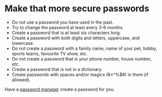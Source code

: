 # Make that more secure passwords

* Do not use a password you have used in the past.
* Try to change the password at least every 3-6 months.
* Create a password that is at least six characters long.
* Create a password with both digits and letters, uppercase, and lowercase. 
* Do not create a password with a family name, name of your pet, hobby, sports teams, favourite TV show, etc.
* Do not create a password that is your phone number, house number, etc.
* Create a password that is not in a dictionary.
* Create passwords with spaces and/or magics (&*^%$#) in them (if allowed).

Have a [password manager](password-manager.md) create a password for you.
